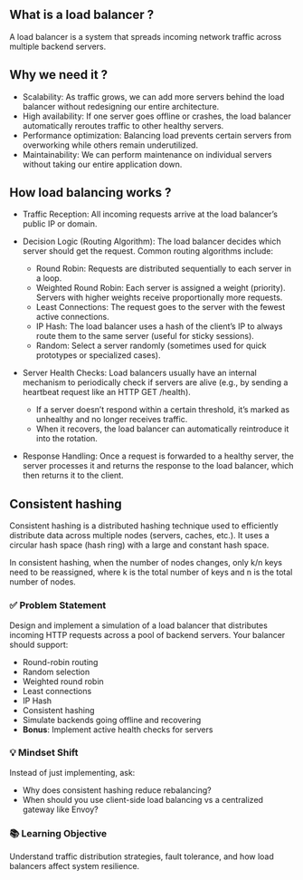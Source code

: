 ## What is a load balancer ?
A load balancer is a system that spreads incoming network traffic across multiple backend servers.

## Why we need it ?

- Scalability: As traffic grows, we can add more servers behind the load balancer without redesigning our entire architecture.
- High availability: If one server goes offline or crashes, the load balancer automatically reroutes traffic to other healthy servers.
- Performance optimization: Balancing load prevents certain servers from overworking while others remain underutilized.
- Maintainability: We can perform maintenance on individual servers without taking our entire application down.

## How load balancing works ?

- Traffic Reception: All incoming requests arrive at the load balancer’s public IP or domain.

- Decision Logic (Routing Algorithm): The load balancer decides which server should get the request. Common routing algorithms include:
    - Round Robin: Requests are distributed sequentially to each server in a loop.
    - Weighted Round Robin: Each server is assigned a weight (priority). Servers with higher weights receive proportionally more requests.
    - Least Connections: The request goes to the server with the fewest active connections.
    - IP Hash: The load balancer uses a hash of the client’s IP to always route them to the same server (useful for sticky sessions).
    - Random: Select a server randomly (sometimes used for quick prototypes or specialized cases).

- Server Health Checks: Load balancers usually have an internal mechanism to periodically check if servers are alive (e.g., by sending a heartbeat request like an HTTP GET /health).

    - If a server doesn’t respond within a certain threshold, it’s marked as unhealthy and no longer receives traffic.
    - When it recovers, the load balancer can automatically reintroduce it into the rotation.

- Response Handling: Once a request is forwarded to a healthy server, the server processes it and returns the response to the load balancer, which then returns it to the client.

## Consistent hashing
Consistent hashing is a distributed hashing technique used to efficiently distribute data across multiple nodes (servers, caches, etc.).
It uses a circular hash space (hash ring) with a large and constant hash space.

In consistent hashing, when the number of nodes changes, only k/n keys need to be reassigned, where k is the total number of keys and n is the total number of nodes.

### ✅ Problem Statement
Design and implement a simulation of a load balancer that distributes incoming HTTP requests across a pool of backend servers. Your balancer should support:

- Round-robin routing  
- Random selection
- Weighted round robin
- Least connections
- IP Hash
- Consistent hashing  
- Simulate backends going offline and recovering  
- **Bonus**: Implement active health checks for servers

### 💡 Mindset Shift
Instead of just implementing, ask:

- Why does consistent hashing reduce rebalancing?  
- When should you use client-side load balancing vs a centralized gateway like Envoy?

### 📚 Learning Objective
Understand traffic distribution strategies, fault tolerance, and how load balancers affect system resilience.